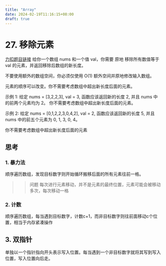 ```yaml
---
title: "Array"
date: 2024-02-19T11:16:15+08:00
draft: true
---
```


# 27. 移除元素
[力扣题目链接](https://leetcode.cn/problems/remove-element/)
给你一个数组 nums 和一个值 val，你需要 原地 移除所有数值等于 val 的元素，并返回移除后数组的新长度。

不要使用额外的数组空间，你必须仅使用 O(1) 额外空间并原地修改输入数组。

元素的顺序可以改变。你不需要考虑数组中超出新长度后面的元素。

示例 1: 给定 nums = [3,2,2,3], val = 3, 函数应该返回新的长度 2, 并且 nums 中的前两个元素均为 2。 你不需要考虑数组中超出新长度后面的元素。

示例 2: 给定 nums = [0,1,2,2,3,0,4,2], val = 2, 函数应该返回新的长度 5, 并且 nums 中的前五个元素为 0, 1, 3, 0, 4。

你不需要考虑数组中超出新长度后面的元素

## 思考
### 1. 暴力法
顺序遍历数组，发现目标数字则开始循环搬移后面的所有元素往前一格。

>> 问题
>> 每次进行元素移动，并不是元素的最终位置，元素可能会被移动多次，每次移动一格

### 2. 计数
顺序遍历数组，每当遇到目标数字，计数c+1，而非目标数字则往前面移动c个位置，相当于内存紧凑操作

## 3. 双指针
单独以一个指针指向开头表示写入位置。每当遇到一个非目标数字就将其写到写入位置，写入位置向后走。
